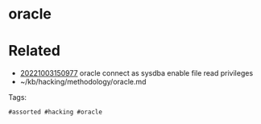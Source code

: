 # oracle

# Related

- [20221003150977](/zet/20221003150977/README.md) oracle connect as sysdba enable file read privileges
- ~/kb/hacking/methodology/oracle.md

Tags:

    #assorted #hacking #oracle
